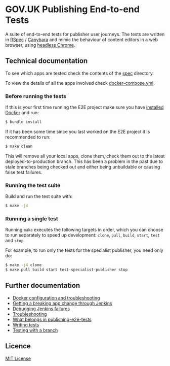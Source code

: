 # GOV.UK Publishing End-to-end Tests

A suite of end-to-end tests for publisher user journeys. The tests are written in [RSpec](http://rspec.info/) / [Capybara](https://github.com/teamcapybara/capybara) and mimic the behaviour of content editors in a web browser, using [headless Chrome](https://github.com/alphagov/publishing-e2e-tests/blob/2044d7eb3c00194d9fd6d1452849b7afc77b3608/spec/spec_helper.rb#L119).

## Technical documentation

To see which apps are tested check the contents of the [spec](./spec) directory.

To view the details of all the apps involved check [docker-compose.yml](./docker-compose.yml).

### Before running the tests

If this is your first time running the E2E project make sure you have [installed Docker][install-docker] and run:

```bash
$ bundle install
```

If it has been some time since you last worked on the E2E project it is recommended to run:

```bash
$ make clean
```

This will remove all your local apps, clone them, check them out to the latest
deployed-to-production branch. This has been a problem in the past due to stale
branches being checked out and either being unbuildable or causing false test
failures.

### Running the test suite

Build and run the test suite with:

```bash
$ make -j4
```

### Running a single test

Running `make` executes the following targets in order, which you can
choose to run separately to speed up development: `clone`, `pull`, `build`,
`start`, `test` and `stop`.

For example, to run only the tests for the specialist publisher, you need only
do:

```bash
$ make -j4 clone
$ make pull build start test-specialist-publisher stop
```

## Further documentation

- [Docker configuration and troubleshooting](docs/docker.md)
- [Getting a breaking app change through Jenkins](docs/jenkins-breaking-changes.md)
- [Debugging Jenkins failures](docs/jenkins-debugging-failures.md)
- [Troubleshooting](docs/troubleshooting.md)
- [What belongs in publishing-e2e-tests](docs/what-belongs-in-these-tests.md)
- [Writing tests](docs/writing-tests.md)
- [Testing with a branch](docs/testing-with-a-branch.md)

## Licence

[MIT License](LICENSE)

[install-docker]: https://www.docker.com/community-edition
